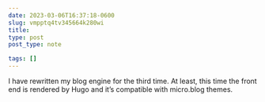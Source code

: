 ```yaml
---
date: 2023-03-06T16:37:18-0600
slug: vmpptq4tv345664k280wi
title: 
type: post
post_type: note

tags: []
---
```

I have rewritten my blog engine for the third time. At least, this time the front end is rendered by Hugo and it’s compatible with micro.blog themes.



